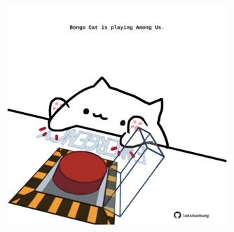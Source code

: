 <!-- built at 06/05/2023, 17:00:45 UTC -->
<p align="center">
  <img width="500" height="500" src="./ReadmeImage.svg">
</p>
